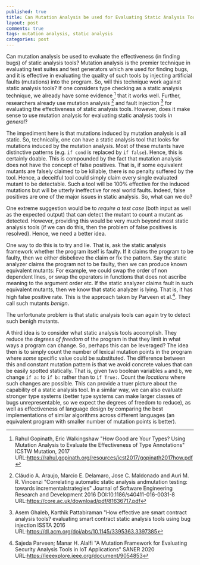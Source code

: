 ```yaml
---
published: true
title: Can Mutation Analysis be used for Evaluating Static Analysis Tools?
layout: post
comments: true
tags: mutation analysis, static analysis
categories: post
---
```


Can mutation analysis be used to evaluate the effectiveness (in finding bugs) of
static analysis tools?  Mutation analysis is the premier technique in evaluating
test suites and test generators which are used for finding bugs, and it is
effective in evaluating the quality of such tools by injecting artificial
faults (mutations) into the program.
So, will this technique work against static analysis tools? If one considers
type checking as a static analysis technique, we already have some evidence [^gopinath2017how] that it works well. Further, researchers already use mutation analysis [^araujo2016correlating] and fault injection [^ghaleb2020how] for evaluating the effectiveness of static analysis tools.
However, does it make sense to use mutation analysis
for evaluating static analysis tools _in general_?

The impediment here is that mutations induced by mutation analysis is all
static.  So, technically, one can have a static analysis tool that looks for
mutations induced by the mutation analysis. Most of these mutants have
distinctive patterns (e.g. `if cond` is replaced by `if false`). Hence, this
is certainly doable.
This is compounded by the fact that mutation analysis does not have the concept
of false positives. That is, if some equivalent mutants are falsely claimed to
be killable, there is no penalty suffered by the tool.
Hence, a deceitful tool could simply claim every single evaluated mutant to
be detectable.
Such a tool will be 100% effective for the induced mutations but will be utterly
ineffective for real world faults. Indeed, false positives are one of the major
issues in static analysis. So, what can we do?

One extreme suggestion would be to _require a test case_  (both input as well as
the expected output) that can detect the mutant to count a mutant as detected.
However, providing this would be very much beyond most static
analysis tools (if we can do this, then the problem of false positives is resolved).
Hence, we need a better idea.

One way to do this is to try and lie. That is, ask the static analysis
framework whether the program itself is faulty. If it claims the program to
be faulty, then we either disbelieve the claim or fix the pattern. Say the
static analyzer claims the program not to be faulty, then we can produce
known equivalent mutants: For example, we could swap the order of non
dependent lines, or swap the operators in functions that does not ascribe
meaning to the argument order etc. If the static analyzer claims fault in
such equivalent mutants, then we know that static analyzer is lying. That is,
it has high false positive rate. This is the approach taken by
Parveen et al.[^parveen2020a]. They call such
mutants *benign*.

The unfortunate problem is that static analysis tools can again try to
detect such benigh mutants.

A third idea is to consider what static analysis tools accomplish. They reduce
the *degrees of freedom* of the program in that they limit in what ways a
program can change. So, perhaps this can be leveraged? The idea then is to
simply count the number of lexical mutation points in the program where *some*
specific value could be substituted. The difference between this and constant
mutation pattern is that we avoid concrete values that can be easily spotted
statically. That is, given two boolean variables `a` and `b`, we change 
`if a:` to `if b:` rather than to `if True:`. Count the *locations* where such
changes are possible. This can provide a truer picture about the capability of
a static analysis tool. In a similar way, we can also evaluate stronger type
systems (better type systems can make larger classes of bugs unrepresentable,
so we expect the degrees of freedom to reduce), as well as effectiveness of
language design by comparing the best implementations of similar algorithms
across different languages (an equivalent program with smaller number of mutation
points is better).

[^gopinath2017how]: Rahul Gopinath, Eric Walkingshaw "How Good are Your Types? Using Mutation Analysis to Evaluate the Effectiveness of Type Annotations" ICSTW Mutation, 2017 URL:<https://rahul.gopinath.org/resources/icst2017/gopinath2017how.pdf>

[^araujo2016correlating]: Cláudio A. Araujo,  Marcio E. Delamaro, Jose C. Maldonado and Auri M. R. Vincenzi "Correlating automatic static analysis andmutation testing: towards incrementalstrategies" Journal of Software Engineering Research and Development 2016 DOI:10.1186/s40411-016-0031-8 URL:<https://core.ac.uk/download/pdf/81636717.pdf>

[^ghaleb2020how]: Asem  Ghaleb, Karthik Pattabiraman "How effective are smart contract analysis tools? evaluating smart contract static analysis tools using bug injection ISSTA 2016 URL:<https://dl.acm.org/doi/abs/10.1145/3395363.3397385>

[^parveen2020a]: Sajeda Parveen; Manar H. Alalfi "A Mutation Framework for Evaluating Security Analysis Tools in IoT Applications" SANER 2020 URL:<https://ieeexplore.ieee.org/document/9054853>
